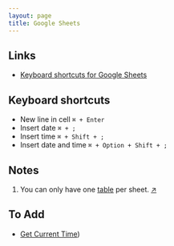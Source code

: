 ```yaml
---
layout: page
title: Google Sheets
---
```


## Links
- [Keyboard shortcuts for Google Sheets](https://support.google.com/docs/answer/181110#zippy=%2Cmac-shortcuts)

## Keyboard shortcuts
- New line in cell `⌘ + Enter`
- Insert date `⌘ + ;`
- Insert time `⌘ + Shift + ;`
- Insert date and time `⌘ + Option + Shift + ;`

## Notes

1. You can only have one [table](https://support.google.com/docs/answer/14239833?hl=en) per sheet. [↗](https://www.reddit.com/r/googlesheets/comments/1dw868a/how_to_add_multiple_tables_in_one_sheet_prebuilt/)

## To Add
- [Get Current Time](https://webapps.stackexchange.com/questions/47071/how-to-insert-the-current-date-into-a-google-spreadsheet))
